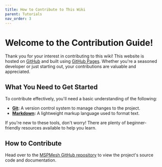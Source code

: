 ```yaml
---
title: How to Contribute to This Wiki
parent: Tutorials
nav_order: 3
---
```


# Welcome to the Contribution Guide!  

Thank you for your interest in contributing to this wiki! This website is hosted on [GitHub](https://github.com/) and built using [GitHub Pages](https://pages.github.com/). Whether you're a seasoned developer or just starting out, your contributions are valuable and appreciated.

## What You Need to Get Started  

To contribute effectively, you'll need a basic understanding of the following:  
- **[Git](https://git-scm.com/):** A version control system to manage changes to the project.  
- **[Markdown](https://www.markdownguide.org/basic-syntax/):** A lightweight markup language used to format text.  

If you're new to these tools, don't worry! There are plenty of beginner-friendly resources available to help you learn.

## How to Contribute  
Head over to the [MSPMesh GitHub repository](https://github.com/MSPMesh/MSPMesh.github.io) to view the project's source code and documentation.  
